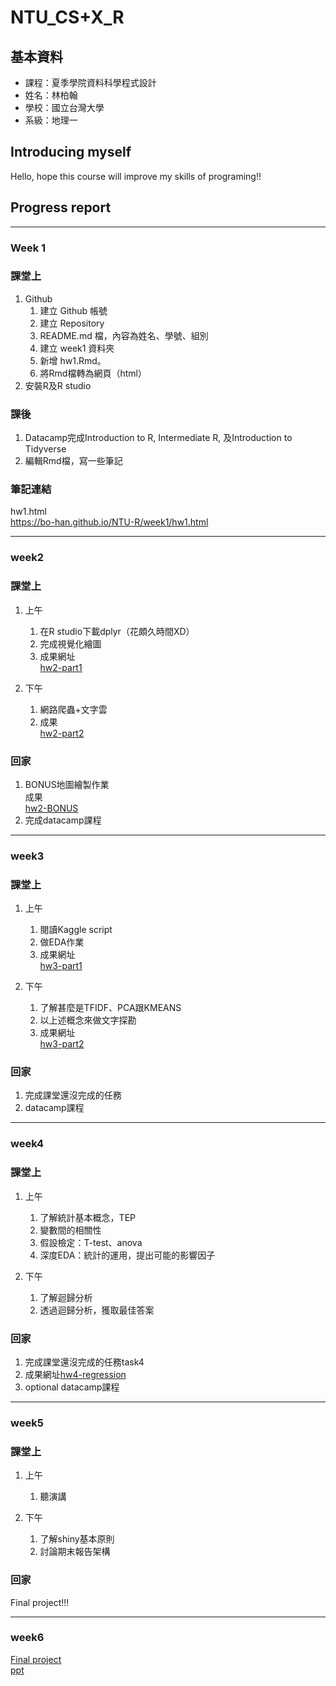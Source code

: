 # NTU_CS+X_R

## 基本資料
* 課程：夏季學院資料科學程式設計<br />
* 姓名：林柏翰<br />
* 學校：國立台灣大學<br />
* 系級：地理一<br />

## Introducing myself
Hello, hope this course will improve my skills of programing!!

## Progress report

---
### Week 1
### 課堂上
1. Github
   1. 建立 Github 帳號
   2. 建立 Repository
   3. README.md 檔，內容為姓名、學號、組別
   4. 建立 week1 資料夾
   5. 新增 hw1.Rmd。
   6. 將Rmd檔轉為網頁（html）
2. 安裝R及R studio

### 課後
1. Datacamp完成Introduction to R, Intermediate R, 及Introduction to Tidyverse
2. 編輯Rmd檔，寫一些筆記

### 筆記連結
hw1.html<br />
https://bo-han.github.io/NTU-R/week1/hw1.html

---
### week2
### 課堂上
1. 上午
   1. 在R studio下載dplyr（花頗久時間XD）
   2. 完成視覺化繪圖
   3. 成果網址<br />
[hw2-part1](https://bo-han.github.io/NTU-R/week2/hw2-part1)

2. 下午
   1. 網路爬蟲+文字雲
   2. 成果<br />
[hw2-part2](https://bo-han.github.io/NTU-R/week2/hw2-part2)

### 回家
1. BONUS地圖繪製作業<br />
   成果<br />
   [hw2-BONUS](https://bo-han.github.io/NTU-R/week2/hw2-BONUS)
2. 完成datacamp課程

---
### week3
### 課堂上
1. 上午
   1. 閱讀Kaggle script
   2. 做EDA作業
   3. 成果網址<br />
[hw3-part1](https://bo-han.github.io/NTU-R/week3/hw3)

2. 下午
   1. 了解甚麼是TFIDF、PCA跟KMEANS
   2. 以上述概念來做文字探勘
   3. 成果網址<br />
[hw3-part2](https://bo-han.github.io/NTU-R/week3/hw3-part2)

### 回家
1. 完成課堂還沒完成的任務
2. datacamp課程

---
### week4
### 課堂上
1. 上午
   1. 了解統計基本概念，TEP
   2. 變數間的相關性
   3. 假設檢定：T-test、anova
   4. 深度EDA：統計的運用，提出可能的影響因子

2. 下午
   1. 了解迴歸分析
   2. 透過迴歸分析，獲取最佳答案
   
### 回家
1. 完成課堂還沒完成的任務task4
2. 成果網址[hw4-regression](https://bo-han.github.io/NTU-R/week4/hw4-part1)
3. optional datacamp課程

---
### week5
### 課堂上
1. 上午
   1. 聽演講
   
2. 下午
   1. 了解shiny基本原則
   2. 討論期末報告架構

### 回家
Final project!!!

---
### week6
[Final project](https://antonia.shinyapps.io/new_data/)<br />
[ppt](https://drive.google.com/open?id=1d3d6PNbaPidOxPza3bvfNcccYadiu0Go)
